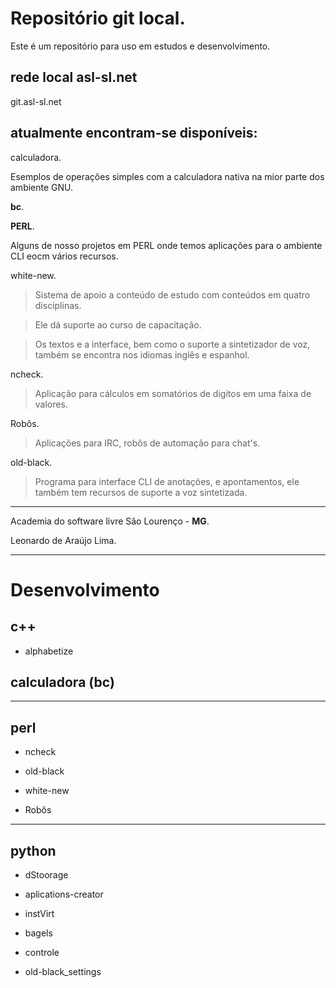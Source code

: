 # Repositório git local.

Este é um repositório para uso em
estudos e desenvolvimento.

## rede local asl-sl.net

git.asl-sl.net

## atualmente encontram-se disponíveis:

calculadora.

Esemplos de operações simples com
a calculadora nativa na mior parte dos ambiente GNU.

**bc**.


**PERL**.

Alguns de nosso projetos em PERL onde temos aplicações para o ambiente CLI eocm vários recursos.

white-new.

>Sistema de apoio a conteúdo de estudo com conteúdos em quatro disciplinas.

>Ele dá suporte ao curso de capacitação.

>Os textos e a interface, bem como o suporte a sintetizador de voz, também se encontra nos idiomas inglês e espanhol.

ncheck.

>Aplicação para cálculos em somatórios de digitos em uma faixa de valores.

Robôs.

>Aplicações para IRC, robôs de automação para chat's.

old-black.

>Programa para interface CLI de anotações, e apontamentos, ele também tem recursos de suporte a voz sintetizada.

---

Academia do software livre São Lourenço - **MG**.

Leonardo de Araújo Lima.

---

# Desenvolvimento

## c++

* alphabetize

## calculadora (bc)

---

## perl

* ncheck

* old-black

* white-new

* Robôs

---

## python

* dStoorage

* aplications-creator

* instVirt

* bagels

* controle

* old-black_settings
